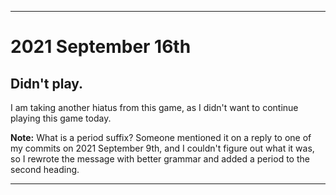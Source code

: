
***

# 2021 September 16th

## Didn't play.

I am taking another hiatus from this game, as I didn't want to continue playing this game today.

**Note:** What is a period suffix? Someone mentioned it on a reply to one of my commits on 2021 September 9th, and I couldn't figure out what it was, so I rewrote the message with better grammar and added a period to the second heading.

***
